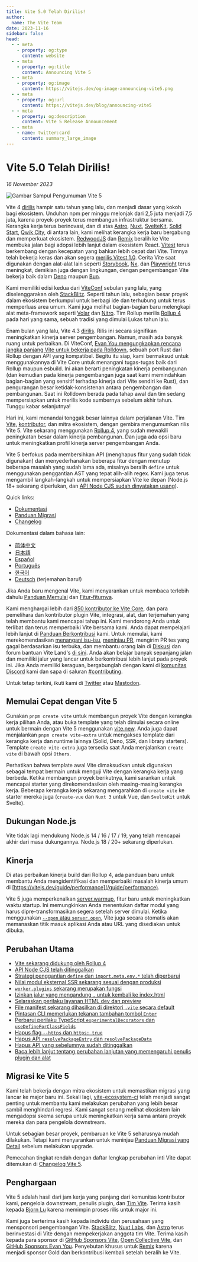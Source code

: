 ```yaml
---
title: Vite 5.0 Telah Dirilis!
author:
  name: The Vite Team
date: 2023-11-16
sidebar: false
head:
  - - meta
    - property: og:type
      content: website
  - - meta
    - property: og:title
      content: Announcing Vite 5
  - - meta
    - property: og:image
      content: https://vitejs.dev/og-image-announcing-vite5.png
  - - meta
    - property: og:url
      content: https://vitejs.dev/blog/announcing-vite5
  - - meta
    - property: og:description
      content: Vite 5 Release Announcement
  - - meta
    - name: twitter:card
      content: summary_large_image
---
```


# Vite 5.0 Telah Dirilis!

_16 November 2023_

![Gambar Sampul Pengumuman Vite 5](/og-image-announcing-vite5.png)

Vite 4 [dirilis](./announcing-vite4.md) hampir satu tahun yang lalu, dan menjadi dasar yang kokoh bagi ekosistem. Unduhan npm per minggu melonjak dari 2,5 juta menjadi 7,5 juta, karena proyek-proyek terus membangun infrastruktur bersama. Kerangka kerja terus berinovasi, dan di atas [Astro](https://astro.build/), [Nuxt](https://nuxt.com/), [SvelteKit](https://kit.svelte.dev/), [Solid Start](https://www.solidjs.com/blog/introducing-solidstart), [Qwik City](https://qwik.builder.io/qwikcity/overview/), di antara lain, kami melihat kerangka kerja baru bergabung dan memperkuat ekosistem. [RedwoodJS](https://redwoodjs.com/) dan [Remix](https://remix.run/) beralih ke Vite membuka jalan bagi adopsi lebih lanjut dalam ekosistem React. [Vitest](https://vitest.dev) terus berkembang dengan kecepatan yang bahkan lebih cepat dari Vite. Timnya telah bekerja keras dan akan segera [merilis Vitest 1.0](https://github.com/vitest-dev/vitest/issues/3596). Cerita Vite saat digunakan dengan alat-alat lain seperti [Storybook](https://storybook.js.org), [Nx](https://nx.dev), dan [Playwright](https://playwright.dev) terus meningkat, demikian juga dengan lingkungan, dengan pengembangan Vite bekerja baik dalam [Deno](https://deno.com) maupun [Bun](https://bun.sh).

Kami memiliki edisi kedua dari [ViteConf](https://viteconf.org/23/replay) sebulan yang lalu, yang diselenggarakan oleh [StackBlitz](https://stackblitz.com). Seperti tahun lalu, sebagian besar proyek dalam ekosistem berkumpul untuk berbagi ide dan terhubung untuk terus memperluas area umum. Kami juga melihat bagian-bagian baru melengkapi alat meta-framework seperti [Volar](https://volarjs.dev/) dan [Nitro](https://nitro.unjs.io/). Tim Rollup merilis [Rollup 4](https://rollupjs.org) pada hari yang sama, sebuah tradisi yang dimulai Lukas tahun lalu.

Enam bulan yang lalu, Vite 4.3 [dirilis](./announcing-vite4.md). Rilis ini secara signifikan meningkatkan kinerja server pengembangan. Namun, masih ada banyak ruang untuk perbaikan. Di ViteConf, [Evan You mengungkapkan rencana jangka panjang Vite untuk bekerja pada Rolldown](https://www.youtube.com/watch?v=hrdwQHoAp0M), sebuah port Rust dari Rollup dengan API yang kompatibel. Begitu itu siap, kami bermaksud untuk menggunakannya di Vite Core untuk menangani tugas-tugas baik dari Rollup maupun esbuild. Ini akan berarti peningkatan kinerja pembangunan (dan kemudian pada kinerja pengembangan juga saat kami memindahkan bagian-bagian yang sensitif terhadap kinerja dari Vite sendiri ke Rust), dan pengurangan besar ketidak-konsistenan antara pengembangan dan pembangunan. Saat ini Rolldown berada pada tahap awal dan tim sedang mempersiapkan untuk merilis kode sumbernya sebelum akhir tahun. Tunggu kabar selanjutnya!

Hari ini, kami menandai tonggak besar lainnya dalam perjalanan Vite. Tim [Vite](/team), [kontributor](https://github.com/vitejs/vite/graphs/contributors), dan mitra ekosistem, dengan gembira mengumumkan rilis Vite 5. Vite sekarang menggunakan [Rollup 4](https://github.com/vitejs/vite/pull/14508), yang sudah mewakili peningkatan besar dalam kinerja pembangunan. Dan juga ada opsi baru untuk meningkatkan profil kinerja server pengembangan Anda.

Vite 5 berfokus pada membersihkan API (menghapus fitur yang sudah tidak digunakan) dan menyederhanakan beberapa fitur dengan menutup beberapa masalah yang sudah lama ada, misalnya beralih `define` untuk menggunakan penggantian AST yang tepat alih-alih regex. Kami juga terus mengambil langkah-langkah untuk mempersiapkan Vite ke depan (Node.js 18+ sekarang diperlukan, dan [API Node CJS sudah dinyatakan usang](/guide/migration#deprecate-cjs-node-api)).

Quick links:

- [Dokumentasi](/)
- [Panduan Migrasi](/guide/migration)
- [Changelog](https://github.com/vitejs/vite/blob/main/packages/vite/CHANGELOG.md#500-2023-11-16)

Dokumentasi dalam bahasa lain:

- [简体中文](https://cn.vitejs.dev/)
- [日本語](https://ja.vitejs.dev/)
- [Español](https://es.vitejs.dev/)
- [Português](https://pt.vitejs.dev/)
- [한국어](https://ko.vitejs.dev/)
- [Deutsch](https://de.vitejs.dev/) (terjemahan baru!)

Jika Anda baru mengenal Vite, kami menyarankan untuk membaca terlebih dahulu [Panduan Memulai](/guide/) dan [Fitur-fiturnya](/guide/features).

Kami menghargai lebih dari [850 kontributor ke Vite Core](https://github.com/vitejs/vite/graphs/contributors), dan para pemelihara dan kontributor plugin Vite, integrasi, alat, dan terjemahan yang telah membantu kami mencapai tahap ini. Kami mendorong Anda untuk terlibat dan terus memperbaiki Vite bersama kami. Anda dapat mempelajari lebih lanjut di [Panduan Berkontribusi](https://github.com/vitejs/vite/blob/main/CONTRIBUTING.md) kami. Untuk memulai, kami merekomendasikan [menangani isu-isu](https://github.com/vitejs/vite/issues), [meninjau PR](https://github.com/vitejs/vite/pulls), mengirim PR tes yang gagal berdasarkan isu terbuka, dan membantu orang lain di [Diskusi](https://github.com/vitejs/vite/discussions) dan forum bantuan Vite Land's [di sini](https://discord.com/channels/804011606160703521/1019670660856942652). Anda akan belajar banyak sepanjang jalan dan memiliki jalur yang lancar untuk berkontribusi lebih lanjut pada proyek ini. Jika Anda memiliki keraguan, bergabunglah dengan kami di [komunitas Discord](http://chat.vitejs.dev/) kami dan sapa di saluran [#contributing](https://discord.com/channels/804011606160703521/804439875226173480).

Untuk tetap terkini, ikuti kami di [Twitter](https://twitter.com/vite_js) atau [Mastodon](https://webtoo.ls/@vite).

## Memulai Cepat dengan Vite 5

Gunakan `pnpm create vite` untuk membangun proyek Vite dengan kerangka kerja pilihan Anda, atau buka template yang telah dimulai secara online untuk bermain dengan Vite 5 menggunakan [vite.new](https://vite.new). Anda juga dapat menjalankan `pnpm create vite-extra` untuk mengakses template dari kerangka kerja dan runtime lainnya (Solid, Deno, SSR, dan library starters). Template `create vite-extra` juga tersedia saat Anda menjalankan `create vite` di bawah opsi `Others`.

Perhatikan bahwa template awal Vite dimaksudkan untuk digunakan sebagai tempat bermain untuk menguji Vite dengan kerangka kerja yang berbeda. Ketika membangun proyek berikutnya, kami sarankan untuk mencapai starter yang direkomendasikan oleh masing-masing kerangka kerja. Beberapa kerangka kerja sekarang mengarahkan di `create vite` ke starter mereka juga (`create-vue` dan `Nuxt 3` untuk Vue, dan `SvelteKit` untuk Svelte).

## Dukungan Node.js

Vite tidak lagi mendukung Node.js 14 / 16 / 17 / 19, yang telah mencapai akhir dari masa dukungannya. Node.js 18 / 20+ sekarang diperlukan.

## Kinerja

Di atas perbaikan kinerja build dari Rollup 4, ada panduan baru untuk membantu Anda mengidentifikasi dan memperbaiki masalah kinerja umum di [https://vitejs.dev/guide/performance](/guide/performance).

Vite 5 juga memperkenalkan [server.warmup](/guide/performance.html#warm-up-frequently-used-files), fitur baru untuk meningkatkan waktu startup. Ini memungkinkan Anda menentukan daftar modul yang harus dipre-transformasikan segera setelah server dimulai. Ketika menggunakan [`--open` atau `server.open`](/config/server-options.html#server-open), Vite juga secara otomatis akan memanaskan titik masuk aplikasi Anda atau URL yang disediakan untuk dibuka.

## Perubahan Utama

- [Vite sekarang didukung oleh Rollup 4](/guide/migration#rollup-4)
- [API Node CJS telah ditinggalkan](/guide/migration#deprecate-cjs-node-api)
- [Strategi penggantian `define` dan `import.meta.env.*` telah diperbarui](/guide/migration#rework-define-and-import-meta-env-replacement-strategy)
- [Nilai modul eksternal SSR sekarang sesuai dengan produksi](/guide/migration#ssr-externalized-modules-value-now-matches-production)
- [`worker.plugins` sekarang merupakan fungsi](/guide/migration#worker-plugins-is-now-a-function)
- [Izinkan jalur yang mengandung `.` untuk kembali ke index.html](/guide/migration#allow-path-containing-to-fallback-to-index-html)
- [Selaraskan perilaku layanan HTML dev dan preview](/guide/migration#align-dev-and-preview-html-serving-behaviour)
- [File manifest sekarang dihasilkan di direktori `.vite` secara default](/guide/migration#manifest-files-are-now-generated-in-vite-directory-by-default)
- [Pintasan CLI memerlukan tekanan tambahan tombol `Enter`](/guide/migration#cli-shortcuts-require-an-additional-enter-press)
- [Perbarui perilaku TypeScript `experimentalDecorators` dan `useDefineForClassFields`](/guide/migration#update-experimentaldecorators-and-usedefineforclassfields-typescript-behaviour)
- [Hapus flag `--https` dan `https: true`](/guide/migration#remove-https-flag-and-https-true)
- [Hapus API `resolvePackageEntry` dan `resolvePackageData`](/guide/migration#remove-resolvepackageentry-and-resolvepackagedata-apis)
- [Hapus API yang sebelumnya sudah ditinggalkan](/guide/migration#removed-deprecated-apis)
- [Baca lebih lanjut tentang perubahan lanjutan yang memengaruhi penulis plugin dan alat](/guide/migration#advanced)

## Migrasi ke Vite 5

Kami telah bekerja dengan mitra ekosistem untuk memastikan migrasi yang lancar ke major baru ini. Sekali lagi, [vite-ecosystem-ci](https://www.youtube.com/watch?v=7L4I4lDzO48) telah menjadi sangat penting untuk membantu kami melakukan perubahan yang lebih besar sambil menghindari regresi. Kami sangat senang melihat ekosistem lain mengadopsi skema serupa untuk meningkatkan kerja sama antara proyek mereka dan para pengelola downstream.

Untuk sebagian besar proyek, pembaruan ke Vite 5 seharusnya mudah dilakukan. Tetapi kami menyarankan untuk meninjau [Panduan Migrasi yang Detail](/guide/migration) sebelum melakukan upgrade.

Pemecahan tingkat rendah dengan daftar lengkap perubahan inti Vite dapat ditemukan di [Changelog Vite 5](https://github.com/vitejs/vite/blob/main/packages/vite/CHANGELOG.md#500-2023-11-16).

## Penghargaan

Vite 5 adalah hasil dari jam kerja yang panjang dari komunitas kontributor kami, pengelola downstream, penulis plugin, dan [Tim Vite](/team). Terima kasih kepada [Bjorn Lu](https://twitter.com/bluwyoo) karena memimpin proses rilis untuk major ini.

Kami juga berterima kasih kepada individu dan perusahaan yang mensponsori pengembangan Vite. [StackBlitz](https://stackblitz.com/), [Nuxt Labs](https://nuxtlabs.com/), dan [Astro](https://astro.build) terus berinvestasi di Vite dengan mempekerjakan anggota tim Vite. Terima kasih kepada para sponsor di [GitHub Sponsors Vite](https://github.com/sponsors/vitejs), [Open Collective Vite](https://opencollective.com/vite), dan [GitHub Sponsors Evan You](https://github.com/sponsors/yyx990803). Penyebutan khusus untuk [Remix](https://remix.run/) karena menjadi sponsor Gold dan berkontribusi kembali setelah beralih ke Vite.